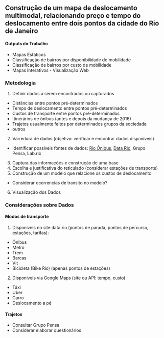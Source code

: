 
 ## Construção de um mapa de deslocamento multimodal, relacionando preço e tempo do deslocamento entre dois pontos da cidade do Rio de Janeiro

#### Outputs do Trabalho
- Mapas Estáticos
- Classificação de bairros por disponibilidade de mobilidade
- Classificação de bairros por custo de mobilidade
- Mapas Interativos - Visualização Web

### Metodologia
1. Definir dados a serem encontrados ou capturados
 * Distâncias entre pontos pré-determinados
 * Tempo de deslocamento entre pontos pré-determinados
 * Custos de transporte entre pontos pré-determinados
 * Itinerários de ônibus (antes e depois da mudança de 2016)
 * Trajetos usualmente feitos por determinados grupos da sociedade
 * outros
2. Varredura de dados (objetivo: verificar e encontrar dados disponíveis)
 * Identificar possíveis fontes de dados: [Rio Ônibus](http://www.rioonibus.com/servicos/terminais/), [Data Rio](http://data.rio), Grupo Pensa, Lab.rio
3. Captura das informações e construção de uma base
4. Escolha e justificativa do reticulado (considerar estações de transporte)
5. Construção de um modelo que relacione os custos de deslocamento
 * Considerar ocorrencias de transito no modelo?
6.  Visualização dos Dados

### Considerações sobre Dados

#### Modos de transporte
1. Disponíveis no site data.rio (pontos de parada, pontos de percurso, estações, tarifas):
  - Ônibus
  - Metrô
  - Trem
  - Barcas
  - Vlt
  - Bicicleta (Bike Rio) (apenas pontos de estações)
2. Disponíveis via Google Maps (site ou API: tempo, custo)
 - Táxi
 - Uber
 - Carro
 - Deslocamento a pé

#### Trajetos
- Consultar Grupo Pensa
- Considerar elaborar questionários
